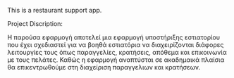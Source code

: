 This is a restaurant support app.

Project Discription:

Η παρούσα εφαρμογή αποτελεί μια εφαρμογή υποστήριξης εστιατορίου που έχει
σχεδιαστεί για να βοηθά εστιατόρια να διαχειρίζονται διάφορες λειτουργίες 
τους όπως παραγγελίες, κρατήσεις, απόθεμα και επικοινωνία με τους πελάτες.
Καθώς η εφαρμογή αναπτύσται σε ακαδημαικά πλαίσια θα επικεντρωθούμε στη 
διαχείριση παραγγελιων και κρατήσεων.
